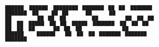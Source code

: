 ██████   ██████  ████████ ███████ ██ ██      ███████ ███████ 
██   ██ ██    ██    ██    ██      ██ ██      ██      ██      
██   ██ ██    ██    ██    █████   ██ ██      █████   ███████ 
██   ██ ██    ██    ██    ██      ██ ██      ██           ██ 
██████   ██████     ██    ██      ██ ███████ ███████ ███████ 
